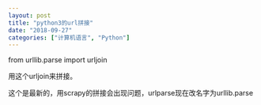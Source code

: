 ```yaml
---
layout: post
title: "python3的url拼接"
date: "2018-09-27"
categories: ["计算机语言", "Python"]
---
```


from urllib.parse import urljoin

用这个urljoin来拼接。

这个是最新的，用scrapy的拼接会出现问题，urlparse现在改名字为urllib.parse

